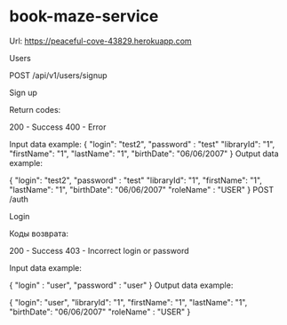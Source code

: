 # book-maze-service

Url: https://peaceful-cove-43829.herokuapp.com

Users

POST /api/v1/users/signup

Sign up

Return codes:

200 - Success 
400 - Error 

Input data example:
{
    "login": "test2",
    "password" : "test"
    "libraryId": "1",
    "firstName": "1",
    "lastName": "1",
    "birthDate": "06/06/2007"
}
Output data example:

{
    "login": "test2",
    "password" : "test"
    "libraryId": "1",
    "firstName": "1",
    "lastName": "1",
    "birthDate": "06/06/2007"
    "roleName" : "USER"
}
POST /auth

Login

Коды возврата:

200 - Success 
403 - Incorrect login or password 

Input data example:

{
    "login" : "user",
    "password" : "user"
}
Output data example:

{
    "login": "user",
    "libraryId": "1",
    "firstName": "1",
    "lastName": "1",
    "birthDate": "06/06/2007"
    "roleName" : "USER"
}
